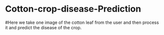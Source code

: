 # Cotton-crop-disease-Prediction
#Here we take one image of the cotton leaf from the user and then process it and predict the disease of the crop.
